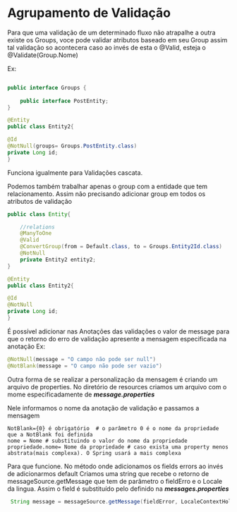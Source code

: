 # Agrupamento de Validação

Para que uma validação de um determinado fluxo não 
atrapalhe a outra existe os Groups, voce pode validar
atributos baseado em seu Group assim tal validação so
acontecera caso ao invés de esta o @Valid, esteja o 
@Validate(Group.Nome)

Ex:
~~~ java

public interface Groups {
    
    public interface PostEntity;
}
~~~
~~~ java
@Entity
public class Entity2{

@Id
@NotNull(groups= Groups.PostEntity.class)
private Long id;
}
~~~
Funciona igualmente para Validações cascata.

Podemos também trabalhar apenas o group com a entidade
que tem relacionamento. Assim não precisando adicionar group
em todos os atributos de validação

~~~ java
public class Entity{

    //relations
    @ManyToOne
    @Valid
    @ConvertGroup(from = Default.class, to = Groups.Entity2Id.class)
    @NotNull
    private Entity2 entity2;
}

@Entity
public class Entity2{

@Id
@NotNull
private Long id;
}
~~~

É possível adicionar nas Anotações das validações o valor de 
message para que o retorno do erro de validação apresente a mensagem
especificada na anotação
Ex:
~~~ java 
@NotNull(message = "O campo não pode ser null")
@NotBlank(message = "O campo não pode ser vazio")

~~~

Outra forma de se realizar a personalização da mensagem é criando um arquivo
de properties.
No diretório de resources criamos um arquivo com o mome especificadamente de
***message.properties***

Nele informamos o  nome da anotação de validação e passamos a mensagem  
~~~ properties
NotBlank={0} é obrigatório  # o parâmetro 0 é o nome da propriedade que a NotBlank foi definida
nome = Nome # substituindo o valor do nome da propriedade
propriedade.nome= Nome da propriedade # caso exista uma property menos abstrata(mais complexa). O Spring usará a mais complexa
~~~
 Para que funcione. No método onde adicionamos os fields errors ao invés de adicionarmos default
 Criamos uma string que recebe o retorno de messageSource.getMessage que tem de parâmetro o 
 fieldErro e o Locale da lingua. Assim o field é substituído pelo definido na ***messages.properties***
~~~ java
 String message = messageSource.getMessage(fieldError, LocaleContextHolder.getLocale());

~~~